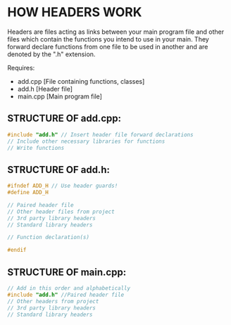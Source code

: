 # HOW HEADERS WORK

Headers are files acting as links between your main program file and 
other files which contain the functions you intend to use in your main.
They forward declare functions from one file to be used in another and
are denoted by the ".h" extension.

Requires:
- add.cpp [File containing functions, classes]
- add.h [Header file]
- main.cpp [Main program file]

## STRUCTURE OF add.cpp:

```cpp
#include "add.h" // Insert header file forward declarations
// Include other necessary libraries for functions
// Write functions
```

## STRUCTURE OF add.h:

```cpp
#ifndef ADD_H // Use header guards!
#define ADD_H

// Paired header file
// Other header files from project
// 3rd party library headers
// Standard library headers

// Function declaration(s)

#endif
```

## STRUCTURE OF main.cpp:

```cpp
// Add in this order and alphabetically
#include "add.h" //Paired header file
// Other headers from project
// 3rd party library headers
// Standard library headers
```
